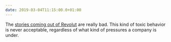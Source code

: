 ```yaml
---
date: 2019-03-04T11:15:00.0+01:00
---
```


The [stories coming out of Revolut](https://www.theverge.com/2019/3/3/18248826/revolut-workplace-culture-burnout-finance-app-reports) are really bad. This kind of toxic behavior is never acceptable, regardless of what kind of pressures a company is under.
